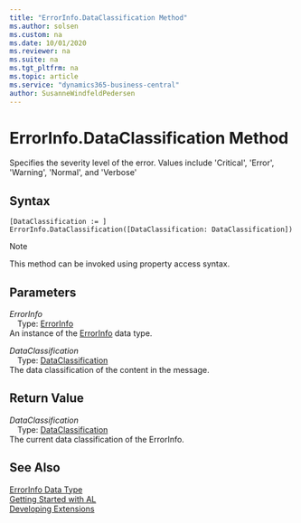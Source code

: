```yaml
---
title: "ErrorInfo.DataClassification Method"
ms.author: solsen
ms.custom: na
ms.date: 10/01/2020
ms.reviewer: na
ms.suite: na
ms.tgt_pltfrm: na
ms.topic: article
ms.service: "dynamics365-business-central"
author: SusanneWindfeldPedersen
---
```

[//]: # (START>DO_NOT_EDIT)
[//]: # (IMPORTANT:Do not edit any of the content between here and the END>DO_NOT_EDIT.)
[//]: # (Any modifications should be made in the .xml files in the ModernDev repo.)
# ErrorInfo.DataClassification Method
Specifies the severity level of the error. Values include 'Critical', 'Error', 'Warning', 'Normal', and 'Verbose'


## Syntax
```
[DataClassification := ]  ErrorInfo.DataClassification([DataClassification: DataClassification])
```
> [!NOTE]  
> This method can be invoked using property access syntax.  
## Parameters
*ErrorInfo*  
&emsp;Type: [ErrorInfo](errorinfo-data-type.md)  
An instance of the [ErrorInfo](errorinfo-data-type.md) data type.  

*DataClassification*  
&emsp;Type: [DataClassification](../dataclassification/dataclassification-option.md)  
The data classification of the content in the message.  


## Return Value
*DataClassification*  
&emsp;Type: [DataClassification](../dataclassification/dataclassification-option.md)  
The current data classification of the ErrorInfo.  


[//]: # (IMPORTANT: END>DO_NOT_EDIT)
## See Also
[ErrorInfo Data Type](errorinfo-data-type.md)  
[Getting Started with AL](../../devenv-get-started.md)  
[Developing Extensions](../../devenv-dev-overview.md)